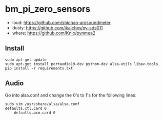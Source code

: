 # bm_pi_zero_sensors

- loud: https://github.com/shichao-an/soundmeter
- dusty: https://github.com/ikalchev/py-sds011
- where: https://github.com/Knio/pynmea2

## Install

	sudo apt-get update
	sudo apt-get install portaudio19-dev python-dev alsa-utils libav-tools
	pip install -r requirements.txt 
	
## Audio

Go into alsa.conf and change the 0's to 1's for the following lines:

	sudo vim /usr/share/alsa/alsa.conf
	defaults.ctl.card 0
    	defaults.pcm.card 0
